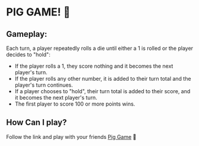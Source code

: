 # PIG GAME! :pig:

## Gameplay:

Each turn, a player repeatedly rolls a die until either a 1 is rolled or the player decides to "hold":

* If the player rolls a 1, they score nothing and it becomes the next player's turn.
* If the player rolls any other number, it is added to their turn total and the player's turn continues.
* If a player chooses to "hold", their turn total is added to their score, and it becomes the next player's turn.
* The first player to score 100 or more points wins.

## How Can I play?

Follow the link and play with your friends [Pig Game](https://shreeyag11.github.io/pig-game/) :pig:
